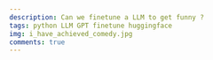 ```yaml
---
description: Can we finetune a LLM to get funny ?
tags: python LLM GPT finetune huggingface
img: i_have_achieved_comedy.jpg
comments: true
---
```



